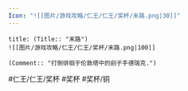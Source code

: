 ```yaml
---
Icon: "![[图片/游戏攻略/仁王/仁王/奖杯/末路.png|30]]"
---
```

```ad-common-bronze-trophy
title: (Title:: "末路")
![[图片/游戏攻略/仁王/仁王/奖杯/末路.png|100]]

(Comment:: "打倒徘徊于伦敦塔中的刽子手德瑞克.")
```

#仁王/仁王/奖杯 #奖杯 #奖杯/铜
